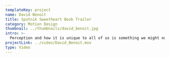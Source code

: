 ```yaml
---
templateKey: project
name: David Benoit
title: Sputnik Sweetheart Book Trailer
category: Motion Design
thumbnail: ../thumbnails/david_benoit.jpg
intro: >-
  Perception and how it is unique to all of us is something we might not always think about and fully understand. For this book trailer based on Sputnik Sweetheart a Novel by Haruki Murakami, I wanted to show how an intense love triangle can be seen by each of the characters in a series of brief visual capsules.
projectLink: ../video/David_Benoit.mov
type: Video
---
```

